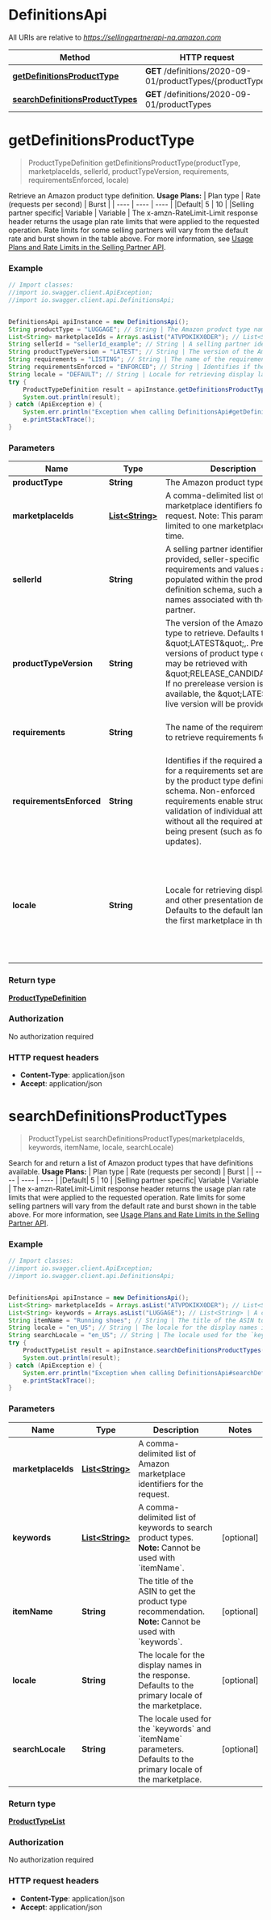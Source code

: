# DefinitionsApi

All URIs are relative to *https://sellingpartnerapi-na.amazon.com*

Method | HTTP request | Description
------------- | ------------- | -------------
[**getDefinitionsProductType**](DefinitionsApi.md#getDefinitionsProductType) | **GET** /definitions/2020-09-01/productTypes/{productType} | 
[**searchDefinitionsProductTypes**](DefinitionsApi.md#searchDefinitionsProductTypes) | **GET** /definitions/2020-09-01/productTypes | 


<a name="getDefinitionsProductType"></a>
# **getDefinitionsProductType**
> ProductTypeDefinition getDefinitionsProductType(productType, marketplaceIds, sellerId, productTypeVersion, requirements, requirementsEnforced, locale)



Retrieve an Amazon product type definition.  **Usage Plans:**  | Plan type | Rate (requests per second) | Burst | | ---- | ---- | ---- | |Default| 5 | 10 | |Selling partner specific| Variable | Variable |  The x-amzn-RateLimit-Limit response header returns the usage plan rate limits that were applied to the requested operation. Rate limits for some selling partners will vary from the default rate and burst shown in the table above. For more information, see [Usage Plans and Rate Limits in the Selling Partner API](doc:usage-plans-and-rate-limits-in-the-sp-api).

### Example
```java
// Import classes:
//import io.swagger.client.ApiException;
//import io.swagger.client.api.DefinitionsApi;


DefinitionsApi apiInstance = new DefinitionsApi();
String productType = "LUGGAGE"; // String | The Amazon product type name.
List<String> marketplaceIds = Arrays.asList("ATVPDKIKX0DER"); // List<String> | A comma-delimited list of Amazon marketplace identifiers for the request. Note: This parameter is limited to one marketplaceId at this time.
String sellerId = "sellerId_example"; // String | A selling partner identifier. When provided, seller-specific requirements and values are populated within the product type definition schema, such as brand names associated with the selling partner.
String productTypeVersion = "LATEST"; // String | The version of the Amazon product type to retrieve. Defaults to \"LATEST\",. Prerelease versions of product type definitions may be retrieved with \"RELEASE_CANDIDATE\". If no prerelease version is currently available, the \"LATEST\" live version will be provided.
String requirements = "LISTING"; // String | The name of the requirements set to retrieve requirements for.
String requirementsEnforced = "ENFORCED"; // String | Identifies if the required attributes for a requirements set are enforced by the product type definition schema. Non-enforced requirements enable structural validation of individual attributes without all the required attributes being present (such as for partial updates).
String locale = "DEFAULT"; // String | Locale for retrieving display labels and other presentation details. Defaults to the default language of the first marketplace in the request.
try {
    ProductTypeDefinition result = apiInstance.getDefinitionsProductType(productType, marketplaceIds, sellerId, productTypeVersion, requirements, requirementsEnforced, locale);
    System.out.println(result);
} catch (ApiException e) {
    System.err.println("Exception when calling DefinitionsApi#getDefinitionsProductType");
    e.printStackTrace();
}
```

### Parameters

Name | Type | Description  | Notes
------------- | ------------- | ------------- | -------------
 **productType** | **String**| The Amazon product type name. |
 **marketplaceIds** | [**List&lt;String&gt;**](String.md)| A comma-delimited list of Amazon marketplace identifiers for the request. Note: This parameter is limited to one marketplaceId at this time. |
 **sellerId** | **String**| A selling partner identifier. When provided, seller-specific requirements and values are populated within the product type definition schema, such as brand names associated with the selling partner. | [optional]
 **productTypeVersion** | **String**| The version of the Amazon product type to retrieve. Defaults to \&quot;LATEST\&quot;,. Prerelease versions of product type definitions may be retrieved with \&quot;RELEASE_CANDIDATE\&quot;. If no prerelease version is currently available, the \&quot;LATEST\&quot; live version will be provided. | [optional] [default to LATEST]
 **requirements** | **String**| The name of the requirements set to retrieve requirements for. | [optional] [default to LISTING] [enum: LISTING, LISTING_PRODUCT_ONLY, LISTING_OFFER_ONLY]
 **requirementsEnforced** | **String**| Identifies if the required attributes for a requirements set are enforced by the product type definition schema. Non-enforced requirements enable structural validation of individual attributes without all the required attributes being present (such as for partial updates). | [optional] [default to ENFORCED] [enum: ENFORCED, NOT_ENFORCED]
 **locale** | **String**| Locale for retrieving display labels and other presentation details. Defaults to the default language of the first marketplace in the request. | [optional] [default to DEFAULT] [enum: DEFAULT, ar, ar_AE, de, de_DE, en, en_AE, en_AU, en_CA, en_GB, en_IN, en_SG, en_US, es, es_ES, es_MX, es_US, fr, fr_CA, fr_FR, it, it_IT, ja, ja_JP, nl, nl_NL, pl, pl_PL, pt, pt_BR, pt_PT, sv, sv_SE, tr, tr_TR, zh, zh_CN, zh_TW]

### Return type

[**ProductTypeDefinition**](ProductTypeDefinition.md)

### Authorization

No authorization required

### HTTP request headers

 - **Content-Type**: application/json
 - **Accept**: application/json

<a name="searchDefinitionsProductTypes"></a>
# **searchDefinitionsProductTypes**
> ProductTypeList searchDefinitionsProductTypes(marketplaceIds, keywords, itemName, locale, searchLocale)



Search for and return a list of Amazon product types that have definitions available.  **Usage Plans:**  | Plan type | Rate (requests per second) | Burst | | ---- | ---- | ---- | |Default| 5 | 10 | |Selling partner specific| Variable | Variable |  The x-amzn-RateLimit-Limit response header returns the usage plan rate limits that were applied to the requested operation. Rate limits for some selling partners will vary from the default rate and burst shown in the table above. For more information, see [Usage Plans and Rate Limits in the Selling Partner API](doc:usage-plans-and-rate-limits-in-the-sp-api).

### Example
```java
// Import classes:
//import io.swagger.client.ApiException;
//import io.swagger.client.api.DefinitionsApi;


DefinitionsApi apiInstance = new DefinitionsApi();
List<String> marketplaceIds = Arrays.asList("ATVPDKIKX0DER"); // List<String> | A comma-delimited list of Amazon marketplace identifiers for the request.
List<String> keywords = Arrays.asList("LUGGAGE"); // List<String> | A comma-delimited list of keywords to search product types. **Note:** Cannot be used with `itemName`.
String itemName = "Running shoes"; // String | The title of the ASIN to get the product type recommendation. **Note:** Cannot be used with `keywords`.
String locale = "en_US"; // String | The locale for the display names in the response. Defaults to the primary locale of the marketplace.
String searchLocale = "en_US"; // String | The locale used for the `keywords` and `itemName` parameters. Defaults to the primary locale of the marketplace.
try {
    ProductTypeList result = apiInstance.searchDefinitionsProductTypes(marketplaceIds, keywords, itemName, locale, searchLocale);
    System.out.println(result);
} catch (ApiException e) {
    System.err.println("Exception when calling DefinitionsApi#searchDefinitionsProductTypes");
    e.printStackTrace();
}
```

### Parameters

Name | Type | Description  | Notes
------------- | ------------- | ------------- | -------------
 **marketplaceIds** | [**List&lt;String&gt;**](String.md)| A comma-delimited list of Amazon marketplace identifiers for the request. |
 **keywords** | [**List&lt;String&gt;**](String.md)| A comma-delimited list of keywords to search product types. **Note:** Cannot be used with &#x60;itemName&#x60;. | [optional]
 **itemName** | **String**| The title of the ASIN to get the product type recommendation. **Note:** Cannot be used with &#x60;keywords&#x60;. | [optional]
 **locale** | **String**| The locale for the display names in the response. Defaults to the primary locale of the marketplace. | [optional]
 **searchLocale** | **String**| The locale used for the &#x60;keywords&#x60; and &#x60;itemName&#x60; parameters. Defaults to the primary locale of the marketplace. | [optional]

### Return type

[**ProductTypeList**](ProductTypeList.md)

### Authorization

No authorization required

### HTTP request headers

 - **Content-Type**: application/json
 - **Accept**: application/json

